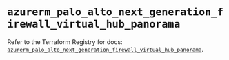# `azurerm_palo_alto_next_generation_firewall_virtual_hub_panorama`

Refer to the Terraform Registry for docs: [`azurerm_palo_alto_next_generation_firewall_virtual_hub_panorama`](https://registry.terraform.io/providers/hashicorp/azurerm/4.47.0/docs/resources/palo_alto_next_generation_firewall_virtual_hub_panorama).
